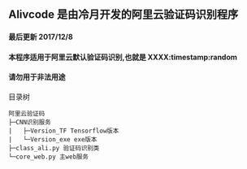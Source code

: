 ## Alivcode 是由冷月开发的阿里云验证码识别程序
#### 最后更新 2017/12/8
#### 本程序适用于阿里云默认验证码识别,也就是 XXXX:timestamp:random
#### 请勿用于非法用途

目录树


	阿里云验证码
	├─CNN识别服务
	|   ├─Version_TF Tensorflow版本
	|   └─Version_exe exe版本
	├─class_ali.py 验证码识别类
	└─core_web.py 主web服务

